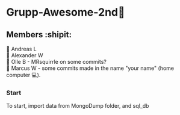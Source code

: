 # Grupp-Awesome-2nd:octopus:

## Members :shipit:  
:boy: Andreas L  
:older_man: Alexander W  
:man: Olle B - MRsquirrle on some commits?  
:man: Marcus W - some commits made in the name "your name" (home computer :computer:).  

### Start  
To start, import data from MongoDump folder, and sql_db  


